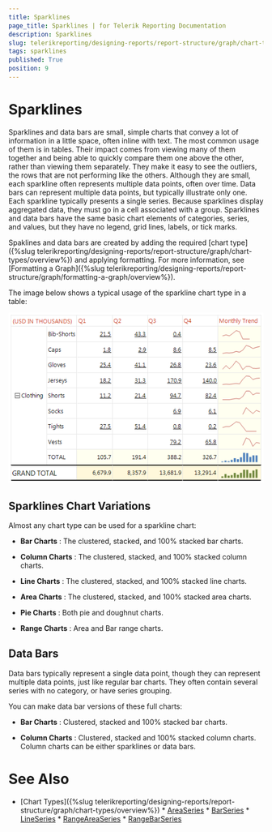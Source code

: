 ```yaml
---
title: Sparklines
page_title: Sparklines | for Telerik Reporting Documentation
description: Sparklines
slug: telerikreporting/designing-reports/report-structure/graph/chart-types/sparklines
tags: sparklines
published: True
position: 9
---
```


# Sparklines



Sparklines and data bars are small, simple charts that convey a lot of information in a little space,        often inline with text. The most common usage of them is in tables. Their impact comes from viewing many of them together and        being able to quickly compare them one above the other, rather than viewing them separately. They make it easy to        see the outliers, the rows that are not performing like the others. Although they are small, each sparkline often        represents multiple data points, often over time. Data bars can represent multiple data points, but typically illustrate        only one. Each sparkline typically presents a single series. Because sparklines display aggregated data, they must go in a        cell associated with a group. Sparklines and data bars have the same basic chart elements of categories, series, and values,       but they have no legend, grid lines, labels, or tick marks.

Spaklines and data bars are created by adding the required [chart type]({%slug telerikreporting/designing-reports/report-structure/graph/chart-types/overview%}) and applying formatting.         For more information, see [Formatting a Graph]({%slug telerikreporting/designing-reports/report-structure/graph/formatting-a-graph/overview%}).       

The image below shows a typical usage of the sparkline chart type in a table:  

  ![Sparkline Chart\Sparkline Chart](images/Graph/SparklineChart.png)

## Sparklines Chart Variations

Almost any chart type can be used for a sparkline chart:

* __Bar Charts__ : The clustered, stacked, and 100% stacked bar charts.

* __Column Charts__ : The clustered, stacked, and 100% stacked column charts.

* __Line Charts__ :  The clustered, stacked, and 100% stacked line charts.

* __Area Charts__ : The clustered, stacked, and 100% stacked area charts.

* __Pie Charts__ : Both pie and doughnut charts.

* __Range Charts__ : Area and Bar range charts.

## Data Bars

Data bars typically represent a single data point, though they can represent multiple data points,        	just like regular bar charts. They often contain several series with no category, or have series grouping.

You can make data bar versions of these full charts:

* __Bar Charts__ : Clustered, stacked and 100% stacked bar charts.

* __Column Charts__ : Clustered, stacked and 100% stacked column charts. Column charts can be either sparklines or data bars.

# See Also


 * [Chart Types]({%slug telerikreporting/designing-reports/report-structure/graph/chart-types/overview%}) * [AreaSeries](/reporting/api/Telerik.Reporting.AreaSeries)  * [BarSeries](/reporting/api/Telerik.Reporting.BarSeries)  * [LineSeries](/reporting/api/Telerik.Reporting.LineSeries)  * [RangeAreaSeries](/reporting/api/Telerik.Reporting.RangeAreaSeries)  * [RangeBarSeries](/reporting/api/Telerik.Reporting.RangeBarSeries) 
